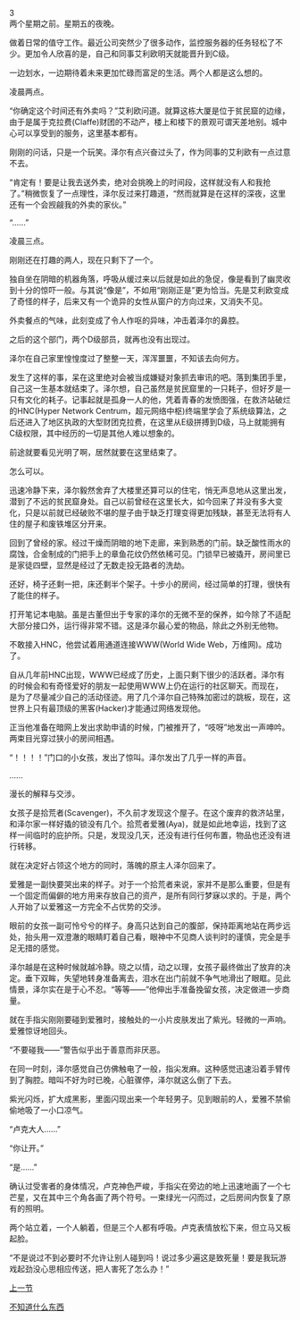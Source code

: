 3  
两个星期之前。星期五的夜晚。  

做着日常的值守工作。最近公司突然少了很多动作，监控服务器的任务轻松了不少。更加令人欣喜的是，自己和同事艾利欧明天就能晋升到C级。  

一边划水，一边期待着未来更加忙碌而富足的生活。两个人都是这么想的。  

凌晨两点。  

“你确定这个时间还有外卖吗？”艾利欧问道。就算这栋大厦是位于贫民窟的边缘，由于是属于克拉费(Claffe)财团的不动产，楼上和楼下的景观可谓天差地别。城中心可以享受到的服务，这里基本都有。  

刚刚的问话，只是一个玩笑。泽尔有点兴奋过头了，作为同事的艾利欧有一点过意不去。  

“肯定有！要是让我去送外卖，绝对会挑晚上的时间段，这样就没有人和我抢了。”稍微恢复了一点理性，泽尔反过来打趣道，“然而就算是在这样的深夜，这里还有一个会觊觎我的外卖的家伙。”  

“......”  

凌晨三点。  

刚刚还在打趣的两人，现在只剩下了一个。  

独自坐在阴暗的机器角落，呼吸从缓过来以后就是如此的急促，像是看到了幽灵收到十分的惊吓一般。与其说“像是”，不如用“刚刚正是”更为恰当。先是艾利欧变成了奇怪的样子，后来又有一个诡异的女性从窗户的方向过来，又消失不见。  

外卖餐点的气味，此刻变成了令人作呕的异味，冲击着泽尔的鼻腔。  

之后的这个部门，两个D级部员，就再也没有出现过。  

泽尔在自己家里惶惶度过了整整一天，浑浑噩噩，不知该去向何方。  

发生了这样的事，呆在这里绝对会被当成嫌疑对象抓去审讯的吧。落到集团手里，自己这一生基本就结束了。泽尔想，自己虽然是贫民窟里的一只耗子，但好歹是一只有文化的耗子。记事起就是孤身一人的他，凭着青春的发愤图强，在救济站破烂的HNC(Hyper Network Centrum，超元网络中枢)终端里学会了系统级算法，之后还进入了地区执政的大型财团克拉费，在这里从E级拼搏到D级，马上就能拥有C级权限，其中经历的一切是其他人难以想象的。  

前途就要看见光明了啊，居然就要在这里结束了。  

怎么可以。  

迅速冷静下来，泽尔毅然舍弃了大楼里还算可以的住宅，悄无声息地从这里出发，潜到了不远的贫民窟身处。自己以前曾经在这里长大，如今回来了并没有多大变化，只是以前就已经破败不堪的屋子由于缺乏打理变得更加残缺，甚至无法将有人住的屋子和废铁堆区分开来。  

回到了曾经的家。经过干燥而阴暗的地下走廊，来到熟悉的门前。缺乏酸性雨水的腐蚀，合金制成的门把手上的章鱼花纹仍然依稀可见。门锁早已被撬开，房间里已是家徒四壁，显然是经过了无数走投无路者的洗劫。  

还好，椅子还剩一把，床还剩半个架子。十步小的房间，经过简单的打理，很快有了能住的样子。  

打开笔记本电脑。虽是古董但出于专家的泽尔的无微不至的保养，如今除了不适配大部分接口外，运行得非常不错。这是泽尔最心爱的物品，除此之外别无他物。  

不敢接入HNC，他尝试着用通道连接WWW(World Wide Web，万维网)。成功了。  

自从几年前HNC出现，WWW已经成了历史，上面只剩下很少的活跃者。泽尔有的时候会和有奇怪爱好的朋友一起使用WWW上仍在运行的社区聊天。而现在，是为了尽量减少自己的活动径迹。用了几个泽尔自己特殊加密过的跳板，现在，这世界上只有最顶级的黑客(Hacker)才能通过网络发现他。  

正当他准备在暗网上发出求助申请的时候，门被推开了，“吱呀”地发出一声呻吟。两束目光穿过狭小的房间相遇。  

“！！！！”门口的小女孩，发出了惊叫。泽尔发出了几乎一样的声音。  

......  

漫长的解释与交涉。  

女孩子是拾荒者(Scavenger)，不久前才发现这个屋子。在这个废弃的救济站里，和泽尔家一样好撬的锁没有几个。拾荒者爱雅(Aya)，就是如此地幸运，找到了这样一间临时的庇护所。只是，发现没几天，还没有进行任何布置，物品也还没有进行转移。  

就在决定好占领这个地方的同时，落魄的原主人泽尔回来了。  

爱雅是一副快要哭出来的样子。对于一个拾荒者来说，家并不是那么重要，但是有一个固定而偏僻的地方用来存放自己的资产，是所有同行梦寐以求的。于是，两个人开始了以爱雅这一方完全不占优势的交涉。  

眼前的女孩一副可怜兮兮的样子。身高只达到自己的腹部，保持距离地站在两步远处，抬头用一双澄澈的眼睛盯着自己看，眼神中不见商人谈判时的谨慎，完全是手足无措的感觉。  

泽尔越是在这种时候就越冷静。晓之以情，动之以理，女孩子最终做出了放弃的决定。垂下双眸，失望地转身准备离去，泪水在出门前就不争气地滑出了眼眶。见此情景，泽尔实在是于心不忍。“等等——”他伸出手准备挽留女孩，决定做进一步商量。  

就在手指尖刚刚要碰到爱雅时，接触处的一小片皮肤发出了紫光。轻微的一声响。爱雅惊讶地回头。  

“不要碰我——”警告似乎出于善意而非厌恶。  

在同一时刻，泽尔感觉自己仿佛触电了一般，指尖发麻。这种感觉迅速沿着手臂传到了胸腔。暗叫不好为时已晚，心脏骤停，泽尔就这么倒了下去。  

紫光闪烁，扩大成黑影，里面闪现出来一个年轻男子。见到眼前的人，爱雅不禁偷偷地吸了一小口凉气。  

“卢克大人......”  

“你让开。”  

“是......”  

确认过受害者的身体情况，卢克神色严峻，手指尖在旁边的地上迅速地画了一个七芒星，又在其中三个角各画了两个符号。一束绿光一闪而过，之后房间内恢复了原有的照明。  

两个站立着，一个人躺着，但是三个人都有呼吸。卢克表情放松下来，但立马又板起脸。  

“不是说过不到必要时不允许让别人碰到吗！说过多少遍这是致死量！要是我玩游戏起劲没心思相应传送，把人害死了怎么办！”

[上一节](https://github.com/wuyuema/Zeul-has-to-continue-his-magic-lesson-today/blob/master/1-2.md)  

[不知道什么东西](https://github.com/wuyuema/Zeul-has-to-continue-his-magic-lesson-today/blob/master/%E5%86%99%E6%88%BF%E5%B1%8B%E7%9A%84%E9%82%A3%E4%B8%AA%E5%B0%8F%E8%AF%B4%EF%BC%8C%E4%B8%8D%E7%9F%A5%E9%81%93%E6%94%BE%E5%93%AA%E9%87%8C%EF%BC%8C%E5%B0%B1%E5%85%88%E4%BC%A0%E4%B8%8A%E6%9D%A5%E4%BA%86.md)  
